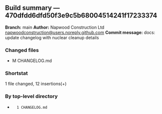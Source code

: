 ## Build summary — 470dfdd6dfd50f3e9c5b68004514241f17233374

**Branch:** main
**Author:** Napwood Construction Ltd <napwoodconstruction@users.noreply.github.com>
**Commit message:** docs: update changelog with nuclear cleanup details

### Changed files
 - M	CHANGELOG.md

### Shortstat
 1 file changed, 12 insertions(+)

### By top-level directory
 -       1 CHANGELOG.md
